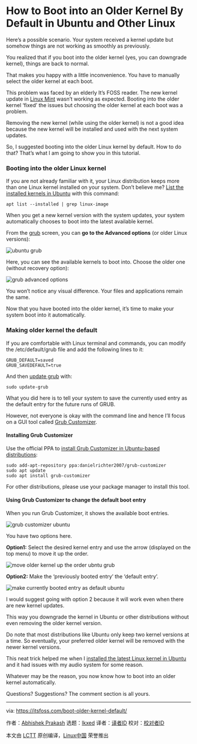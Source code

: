 [#]: subject: "How to Boot into an Older Kernel By Default in Ubuntu and Other Linux"
[#]: via: "https://itsfoss.com/boot-older-kernel-default/"
[#]: author: "Abhishek Prakash https://itsfoss.com/author/abhishek/"
[#]: collector: "lkxed"
[#]: translator: " "
[#]: reviewer: " "
[#]: publisher: " "
[#]: url: " "

How to Boot into an Older Kernel By Default in Ubuntu and Other Linux
======
Here’s a possible scenario. Your system received a kernel update but somehow things are not working as smoothly as previously.

You realized that if you boot into the older kernel (yes, you can downgrade kernel), things are back to normal.

That makes you happy with a little inconvenience. You have to manually select the older kernel at each boot.

This problem was faced by an elderly It’s FOSS reader. The new kernel update in [Linux Mint][1] wasn’t working as expected. Booting into the older kernel ‘fixed’ the issues but choosing the older kernel at each boot was a problem.

Removing the new kernel (while using the older kernel) is not a good idea because the new kernel will be installed and used with the next system updates.

So, I suggested booting into the older Linux kernel by default. How to do that? That’s what I am going to show you in this tutorial.

### Booting into the older Linux kernel

If you are not already familiar with it, your Linux distribution keeps more than one Linux kernel installed on your system. Don’t believe me? [List the installed kernels in Ubuntu][2] with this command:

```
apt list --installed | grep linux-image
```

When you get a new kernel version with the system updates, your system automatically chooses to boot into the latest available kernel.

From the [grub][3] screen, you can **go to the Advanced options** (or older Linux versions):

![ubuntu grub][4]

Here, you can see the available kernels to boot into. Choose the older one (without recovery option):

![grub advanced options][5]

You won’t notice any visual difference. Your files and applications remain the same.

Now that you have booted into the older kernel, it’s time to make your system boot into it automatically.

### Making older kernel the default

If you are comfortable with Linux terminal and commands, you can modify the /etc/default/grub file and add the following lines to it:

```
GRUB_DEFAULT=saved
GRUB_SAVEDEFAULT=true
```

And then [update grub][6] with:

```
sudo update-grub
```

What you did here is to tell your system to save the currently used entry as the default entry for the future runs of GRUB.

However, not everyone is okay with the command line and hence I’ll focus on a GUI tool called [Grub Customizer][7].

#### Installing Grub Customizer

Use the official PPA to [install Grub Customizer in Ubuntu-based distributions][8]:

```
sudo add-apt-repository ppa:danielrichter2007/grub-customizer
sudo apt update
sudo apt install grub-customizer
```

For other distributions, please use your package manager to install this tool.

#### Using Grub Customizer to change the default boot entry

When you run Grub Customizer, it shows the available boot entries.

![grub customizer ubuntu][9]

You have two options here.

**Option1:** Select the desired kernel entry and use the arrow (displayed on the top menu) to move it up the order.

![move older kernel up the order ubntu grub][10]

**Option2:** Make the ‘previously booted entry’ the ‘default entry’.

![make currently booted entry as default ubuntu][11]

I would suggest going with option 2 because it will work even when there are new kernel updates.

This way you downgrade the kernel in Ubuntu or other distributions without even removing the older kernel version.

Do note that most distributions like Ubuntu only keep two kernel versions at a time. So eventually, your preferred older kernel will be removed with the newer kernel versions.

This neat trick helped me when I [installed the latest Linux kernel in Ubuntu][12] and it had issues with my audio system for some reason.

Whatever may be the reason, you now know how to boot into an older kernel automatically.

Questions? Suggestions? The comment section is all yours.

--------------------------------------------------------------------------------

via: https://itsfoss.com/boot-older-kernel-default/

作者：[Abhishek Prakash][a]
选题：[lkxed][b]
译者：[译者ID](https://github.com/译者ID)
校对：[校对者ID](https://github.com/校对者ID)

本文由 [LCTT](https://github.com/LCTT/TranslateProject) 原创编译，[Linux中国](https://linux.cn/) 荣誉推出

[a]: https://itsfoss.com/author/abhishek/
[b]: https://github.com/lkxed
[1]: https://linuxmint.com/
[2]: https://learnubuntu.com/list-installed-kernels/
[3]: https://itsfoss.com/what-is-grub/
[4]: https://itsfoss.com/wp-content/uploads/2022/06/ubuntu-grub.jpg
[5]: https://itsfoss.com/wp-content/uploads/2022/06/Grub-Advanced-Options.jpg
[6]: https://itsfoss.com/update-grub/
[7]: https://itsfoss.com/customize-grub-linux/
[8]: https://itsfoss.com/install-grub-customizer-ubuntu/
[9]: https://itsfoss.com/wp-content/uploads/2022/06/grub-customizer-ubuntu.png
[10]: https://itsfoss.com/wp-content/uploads/2022/06/move-older-kernel-up-the-order-ubntu-grub.png
[11]: https://itsfoss.com/wp-content/uploads/2022/06/make-currently-booted-entry-as-default-ubuntu.png
[12]: https://itsfoss.com/upgrade-linux-kernel-ubuntu/
